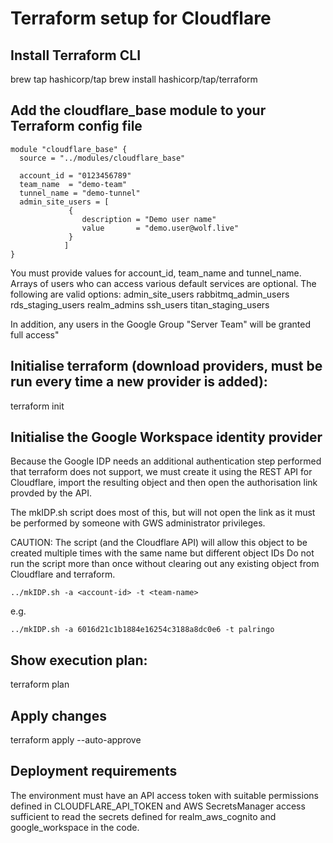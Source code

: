 # Terraform setup for Cloudflare

## Install Terraform CLI

brew tap hashicorp/tap
brew install hashicorp/tap/terraform

## Add the cloudflare_base module to your Terraform config file
```
module "cloudflare_base" {
  source = "../modules/cloudflare_base"

  account_id = "0123456789"
  team_name  = "demo-team"
  tunnel_name = "demo-tunnel"
  admin_site_users = [
             {
                description = "Demo user name"
                value       = "demo.user@wolf.live"
             }
            ]
}
```
You must provide values for account_id, team_name and tunnel_name.  Arrays of users who can access various default services are optional.
The following are valid options:
admin_site_users
rabbitmq_admin_users
rds_staging_users
realm_admins
ssh_users
titan_staging_users

In addition, any users in the Google Group "Server Team" will be granted full access"

## Initialise terraform (download providers, must be run every time a new provider is added):
terraform init

## Initialise the Google Workspace identity provider
Because the Google IDP needs an additional authentication step performed that terraform does not support, we must create
it using the REST API for Cloudflare, import the resulting object and then open the authorisation link provded by the API.

The mkIDP.sh script does most of this, but will not open the link as it must be performed by someone with GWS administrator privileges.

CAUTION: The script (and the Cloudflare API) will allow this object to be created multiple times with the same name but different object IDs
         Do not run the script more than once without clearing out any existing object from Cloudflare and terraform.

```
../mkIDP.sh -a <account-id> -t <team-name>

```

e.g.
```
../mkIDP.sh -a 6016d21c1b1884e16254c3188a8dc0e6 -t palringo

```

## Show execution plan:
terraform plan


## Apply changes
terraform apply --auto-approve


## Deployment requirements
The environment must have an API access token with suitable permissions defined in CLOUDFLARE_API_TOKEN and AWS SecretsManager access sufficient to read the secrets defined for realm_aws_cognito and google_workspace in the code.


